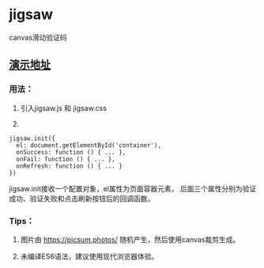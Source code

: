 # jigsaw
canvas滑动验证码

## [演示地址](https://yeild.github.io/jigsaw/demo.html)

### 用法：
1. 引入jigsaw.js 和 jigsaw.css

2. 
```
jigsaw.init({
  el: document.getElementById('container'),
  onSuccess: function () { ... },
  onFail: function () { ... },
  onRefresh: function () { ... }
})
```

jigsaw.init接收一个配置对象，el属性为页面容器元素， 后面三个属性分别为验证成功、验证失败和点击刷新按钮后的回调函数。

### Tips：

1. 图片由 https://picsum.photos/ 随机产生，然后使用canvas裁剪生成。

2. 未编译ES6语法，建议使用现代浏览器体验。

